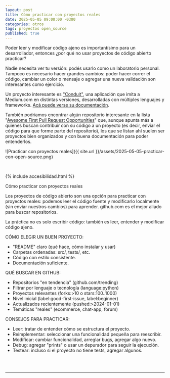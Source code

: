 ```yaml
---
layout: post
title: Cómo practicar con proyectos reales
date: 2025-05-05 09:00:00 -0300
categories: otros
tags: proyectos open_source
published: true
---
```


Poder leer y modificar código ajeno es importantísimo para un desarrollador, entonces ¿por qué no usar proyectos de código abierto practicar?

Nadie necesita ver tu versión: podés usarlo como un laboratorio personal. Tampoco es necesario hacer grandes cambios: poder hacer correr el código, cambiar un color o mensaje o agregar una nueva validación son interesantes como ejercicio.

Un proyecto interesante es ["Conduit"](https://codebase.show/projects/realworld), una aplicación que imita a Medium.com en distintas versiones, desarrolladas con múltiples lenguajes y frameworks. [Acá puede verse su documentación](https://realworld-docs.netlify.app/introduction/).

También podriamos encontrar algún repositorio interesante en la lista "[Awesome First Pull Request Opportunities](https://github.com/MunGell/awesome-for-beginners)" que, aunque apunta más a quienes buscan contribuir con su código a un proyecto (es decir, enviar el código para que forme parte del repositorio), los que se listan ahí suelen ser proyectos bien organizados y con buena documentación para poder entenderlos.

![Practicar con proyectos reales]({{ site.url }}/assets/2025-05-05-practicar-con-open-source.png)


&nbsp;

{% include accesibilidad.html %}

Cómo practicar con proyectos reales

Los proyectos de código abierto son una opción para practicar con proyectos reales: podemos leer el código fuente y modificarlo localmente (sin enviar nuestros cambios) para aprender. github.com es el mejor aliado para buscar repositorios.

La práctica no es solo escribir código: también es leer, entender y modificar código ajeno.

CÓMO ELEGIR UN BUEN PROYECTO:

- "README" claro (qué hace, cómo instalar y usar)
- Carpetas ordenadas: src/, tests/, etc.
- Código con estilo consistente.
- Documentación suficiente.

QUÉ BUSCAR EN GITHUB:

- Repositorios "en tendencia" (github.com/trending)
- Filtrar por lenguaje o tecnología (language:python)
- Proyectos relevantes (forks:>10 o stars:100..1000)
- Nivel inicial (label:good-first-issue, label:beginner)
- Actualizados recientemente (pushed:>2024-01-01)
- Temáticas "reales" (ecommerce, chat-app, forum)

CONSEJOS PARA PRACTICAR:

- Leer: tratar de entender cómo se estructura el proyecto.
- Reimplementar: seleccionar una funcionalidad pequeña para reescribir.
- Modificar: cambiar funcionalidad, arreglar bugs, agregar algo nuevo.
- Debug: agregar "prints" o usar un depurador para seguir la ejecución.
- Testear: incluso si el proyecto
no tiene tests, agregar algunos.


</div></details>
<br />&nbsp;
<hr />
